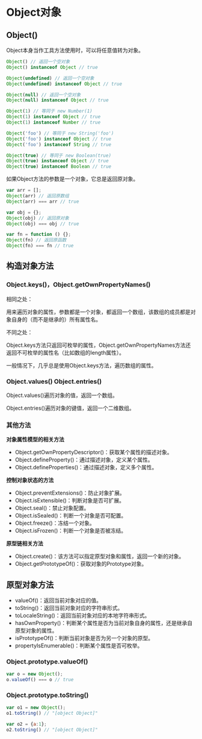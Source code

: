 # Object对象

## Object()

Object本身当作工具方法使用时，可以将任意值转为对象。
```js
Object() // 返回一个空对象
Object() instanceof Object // true

Object(undefined) // 返回一个空对象
Object(undefined) instanceof Object // true

Object(null) // 返回一个空对象
Object(null) instanceof Object // true

Object(1) // 等同于 new Number(1)
Object(1) instanceof Object // true
Object(1) instanceof Number // true

Object('foo') // 等同于 new String('foo')
Object('foo') instanceof Object // true
Object('foo') instanceof String // true

Object(true) // 等同于 new Boolean(true)
Object(true) instanceof Object // true
Object(true) instanceof Boolean // true
```
如果Object方法的参数是一个对象，它总是返回原对象。
```js
var arr = [];
Object(arr) // 返回原数组
Object(arr) === arr // true

var obj = {};
Object(obj) // 返回原对象
Object(obj) === obj // true

var fn = function () {};
Object(fn) // 返回原函数
Object(fn) === fn // true
```

## 构造对象方法

### Object.keys()，Object.getOwnPropertyNames()
相同之处：

用来遍历对象的属性，参数都是一个对象，都返回一个数组，该数组的成员都是对象自身的（而不是继承的）所有属性名。

不同之处：

Object.keys方法只返回可枚举的属性，Object.getOwnPropertyNames方法还返回不可枚举的属性名（比如数组的length属性）。

一般情况下，几乎总是使用Object.keys方法，遍历数组的属性。

### Object.values() Object.entries()
Object.values()遍历对象的值，返回一个数组。

Object.entries()遍历对象的键值，返回一个二维数组。

### 其他方法
**对象属性模型的相关方法**
- Object.getOwnPropertyDescriptor()：获取某个属性的描述对象。
- Object.defineProperty()：通过描述对象，定义某个属性。
- Object.defineProperties()：通过描述对象，定义多个属性。

**控制对象状态的方法**
- Object.preventExtensions()：防止对象扩展。
- Object.isExtensible()：判断对象是否可扩展。
- Object.seal()：禁止对象配置。
- Object.isSealed()：判断一个对象是否可配置。
- Object.freeze()：冻结一个对象。
- Object.isFrozen()：判断一个对象是否被冻结。

**原型链相关方法**
- Object.create()：该方法可以指定原型对象和属性，返回一个新的对象。
- Object.getPrototypeOf()：获取对象的Prototype对象。


## 原型对象方法

- valueOf()：返回当前对象对应的值。
- toString()：返回当前对象对应的字符串形式。
- toLocaleString()：返回当前对象对应的本地字符串形式。
- hasOwnProperty()：判断某个属性是否为当前对象自身的属性，还是继承自原型对象的属性。
- isPrototypeOf()：判断当前对象是否为另一个对象的原型。
- propertyIsEnumerable()：判断某个属性是否可枚举。

### Object.prototype.valueOf()
```js
var o = new Object();
o.valueOf() === o // true
```

### Object.prototype.toString()
```js
var o1 = new Object();
o1.toString() // "[object Object]"

var o2 = {a:1};
o2.toString() // "[object Object]"
```


